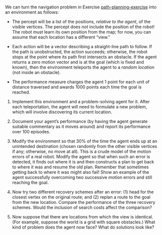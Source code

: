 

We can turn the navigation problem in
Exercise <a class="exerciseRef" href="{{ site.baseurl }}/search-exercises/ex_9/">path-planning-exercise</a> into an environment as
follows:<br>

-   The percept will be a list of the positions, <i>relative to the
    agent</i>, of the visible vertices. The percept does
    <i>not</i> include the position of the robot! The robot must
    learn its own position from the map; for now, you can assume that
    each location has a different “view.”<br>

-   Each action will be a vector describing a straight-line path
    to follow. If the path is unobstructed, the action succeeds;
    otherwise, the robot stops at the point where its path first
    intersects an obstacle. If the agent returns a zero motion vector
    and is at the goal (which is fixed and known), then the environment
    teleports the agent to a <i>random location</i> (not inside
    an obstacle).<br>

-   The performance measure charges the agent 1 point for each unit of
    distance traversed and awards 1000 points each time the goal
    is reached.<br>

1.  Implement this environment and a problem-solving agent for it. After
    each teleportation, the agent will need to formulate a new problem,
    which will involve discovering its current location.<br>

2.  Document your agent’s performance (by having the agent generate
    suitable commentary as it moves around) and report its performance
    over 100 episodes.<br>

3.  Modify the environment so that 30% of the time the agent ends up at
    an unintended destination (chosen randomly from the other visible
    vertices if any; otherwise, no move at all). This is a crude model
    of the motion errors of a real robot. Modify the agent so that when
    such an error is detected, it finds out where it is and then
    constructs a plan to get back to where it was and resume the
    old plan. Remember that sometimes getting back to where it was might
    also fail! Show an example of the agent successfully overcoming two
    successive motion errors and still reaching the goal.<br>

4.  Now try two different recovery schemes after an error: (1) head for
    the closest vertex on the original route; and (2) replan a route to
    the goal from the new location. Compare the performance of the three
    recovery schemes. Would the inclusion of search costs affect the
    comparison?<br>

5.  Now suppose that there are locations from which the view
    is identical. (For example, suppose the world is a grid with
    square obstacles.) What kind of problem does the agent now face?
    What do solutions look like?
